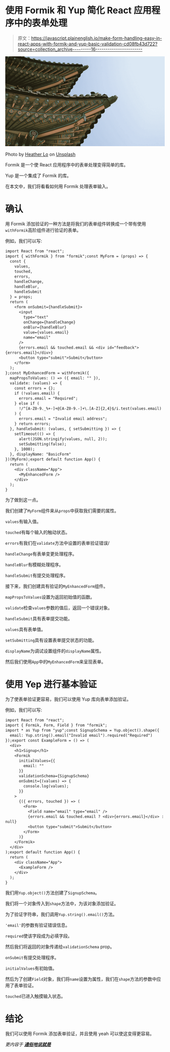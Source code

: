 # 使用 Formik 和 Yup 简化 React 应用程序中的表单处理

> 原文：<https://javascript.plainenglish.io/make-form-handling-easy-in-react-apps-with-formik-and-yup-basic-validation-cd08fb43d722?source=collection_archive---------16----------------------->

![](img/1f2bf7976de0263a5773c01e0e8fcb7b.png)

Photo by [Heather Lo](https://unsplash.com/@llhheather?utm_source=medium&utm_medium=referral) on [Unsplash](https://unsplash.com?utm_source=medium&utm_medium=referral)

Formik 是一个使 React 应用程序中的表单处理变得简单的库。

Yup 是一个集成了 Formik 的库。

在本文中，我们将看看如何用 Formik 处理表单输入。

# 确认

用 Formik 添加验证的一种方法是将我们的表单组件转换成一个带有使用`withFormik`高阶组件进行验证的表单。

例如，我们可以写:

```
import React from "react";
import { withFormik } from "formik";const MyForm = (props) => {
  const {
    values,
    touched,
    errors,
    handleChange,
    handleBlur,
    handleSubmit
  } = props;
  return (
    <form onSubmit={handleSubmit}>
      <input
        type="text"
        onChange={handleChange}
        onBlur={handleBlur}
        value={values.email}
        name="email"
      />
      {errors.email && touched.email && <div id="feedback">{errors.email}</div>}
      <button type="submit">Submit</button>
    </form>
  );
};const MyEnhancedForm = withFormik({
  mapPropsToValues: () => ({ email: "" }),
  validate: (values) => {
    const errors = {};
    if (!values.email) {
      errors.email = "Required";
    } else if (
      !/^[A-Z0-9._%+-]+@[A-Z0-9.-]+\.[A-Z]{2,4}$/i.test(values.email)
    ) {
      errors.email = "Invalid email address";
    } return errors;
  }, handleSubmit: (values, { setSubmitting }) => {
    setTimeout(() => {
      alert(JSON.stringify(values, null, 2));
      setSubmitting(false);
    }, 1000);
  }, displayName: "BasicForm"
})(MyForm);export default function App() {
  return (
    <div className="App">
      <MyEnhancedForm />
    </div>
  );
}
```

为了做到这一点。

我们创建了`MyForm`组件来从`props`中获取我们需要的属性。

`values`有输入值。

`touched`有每个输入的触动状态。

`errors`有我们在`validate`方法中设置的表单验证错误/

`handleChange`有表单变更处理程序。

`handleBlur`有模糊处理程序。

`handleSubmit`有提交处理程序。

接下来，我们创建具有验证的`MyEnhancedForm`组件。

`mapPropsToValues`设置为返回初始值的函数。

`validate`检查`values`参数的值后，返回一个错误对象。

`handleSubmit`具有表单提交功能。

`values`具有表单值。

`setSubmitting`具有设置表单提交状态的功能。

`displayName`为调试设置组件的`displayName`属性。

然后我们使用`App`中的`MyEnhancedForm`来呈现表单。

# 使用 Yep 进行基本验证

为了使表单验证更容易，我们可以使用 Yup 库向表单添加验证。

例如，我们可以写:

```
import React from "react";
import { Formik, Form, Field } from "formik";
import * as Yup from "yup";const SignupSchema = Yup.object().shape({
  email: Yup.string().email("Invalid email").required("Required")
});export const ExampleForm = () => (
  <div>
    <h1>Signup</h1>
    <Formik
      initialValues={{
        email: ""
      }}
      validationSchema={SignupSchema}
      onSubmit={(values) => {
        console.log(values);
      }}
    >
      {({ errors, touched }) => (
        <Form>
          <Field name="email" type="email" />
          {errors.email && touched.email ? <div>{errors.email}</div> : null}
          <button type="submit">Submit</button>
        </Form>
      )}
    </Formik>
  </div>
);export default function App() {
  return (
    <div className="App">
      <ExampleForm />
    </div>
  );
}
```

我们用`Yup.object()`方法创建了`SignupSchema`。

我们将一个对象传入到`shape`方法中，为该对象添加验证。

为了验证字符串，我们调用`Yup.string().email()`方法。

`'email'`的参数有验证错误信息。

`required`使该字段成为必填字段。

然后我们将返回的对象传递给`validationSchema` prop。

`onSubmit`有提交处理程序。

`initialValues`有初始值。

然后为了创建`Field`对象，我们将`name`设置为属性，我们在`shape`方法的参数中应用了表单验证。

`touched`已进入触摸输入状态。

# 结论

我们可以使用 Formik 添加表单验证，并且使用 yeah 可以使这变得更容易。

*更内容于* [***通俗地说就是***](https://plainenglish.io/)